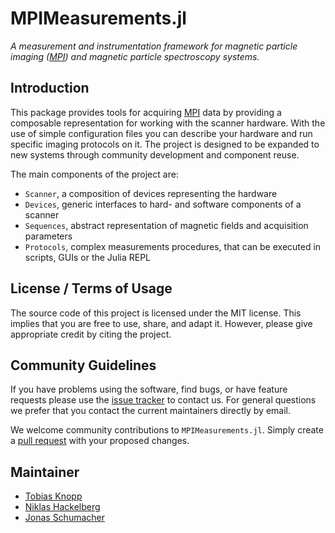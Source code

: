 # MPIMeasurements.jl

*A measurement and instrumentation framework for magnetic particle imaging ([MPI](https://en.wikipedia.org/wiki/Magnetic_particle_imaging)) and magnetic particle spectroscopy systems.*

## Introduction

This package provides tools for acquiring [MPI](https://en.wikipedia.org/wiki/Magnetic_particle_imaging) data by providing a composable representation for working with the scanner hardware. With the use of simple configuration files you can describe your hardware and run specific imaging protocols on it. The project is designed to be expanded to new systems through community development and component reuse.

The main components of the project are:
* `Scanner`, a composition of devices representing the hardware
* `Devices`, generic interfaces to hard- and software components of a scanner
* `Sequences`, abstract representation of magnetic fields and acquisition parameters
* `Protocols`, complex measurements procedures, that can be executed in scripts, GUIs or the Julia REPL

## License / Terms of Usage

The source code of this project is licensed under the MIT license. This implies that
you are free to use, share, and adapt it. However, please give appropriate credit by citing the project.

## Community Guidelines

If you have problems using the software, find bugs, or have feature requests please use the [issue tracker](https://github.com/MagneticParticleImaging/MPIMeasurements.jl/issues) to contact us. For general questions we prefer that you contact the current maintainers directly by email.

We welcome community contributions to `MPIMeasurements.jl`. Simply create a [pull request](https://github.com/MagneticParticleImaging/MPIMeasurements.jl/pulls) with your proposed changes.

## Maintainer

* [Tobias Knopp](https://www.tuhh.de/ibi/people/tobias-knopp-head-of-institute.html)
* [Niklas Hackelberg](https://www.tuhh.de/ibi/people/niklas-hackelberg.html)
* [Jonas Schumacher](https://www.imt.uni-luebeck.de/institute/staff/jonas-schumacher.html)